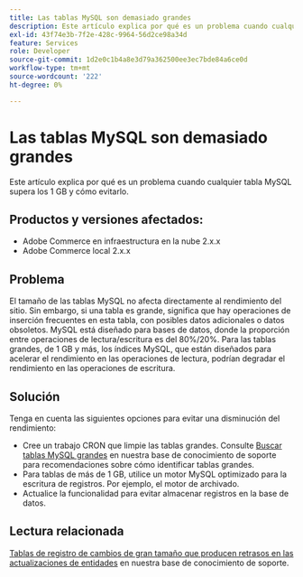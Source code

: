 ```yaml
---
title: Las tablas MySQL son demasiado grandes
description: Este artículo explica por qué es un problema cuando cualquier tabla MySQL supera los 1 GB y cómo evitarlo.
exl-id: 43f74e3b-7f2e-428c-9964-56d2ce98a34d
feature: Services
role: Developer
source-git-commit: 1d2e0c1b4a8e3d79a362500ee3ec7bde84a6ce0d
workflow-type: tm+mt
source-wordcount: '222'
ht-degree: 0%

---
```


# Las tablas MySQL son demasiado grandes

Este artículo explica por qué es un problema cuando cualquier tabla MySQL supera los 1 GB y cómo evitarlo.

## Productos y versiones afectados:

* Adobe Commerce en infraestructura en la nube 2.x.x
* Adobe Commerce local 2.x.x

## Problema

El tamaño de las tablas MySQL no afecta directamente al rendimiento del sitio. Sin embargo, si una tabla es grande, significa que hay operaciones de inserción frecuentes en esta tabla, con posibles datos adicionales o datos obsoletos. MySQL está diseñado para bases de datos, donde la proporción entre operaciones de lectura/escritura es del 80%/20%.  Para las tablas grandes, de 1 GB y más, los índices MySQL, que están diseñados para acelerar el rendimiento en las operaciones de lectura, podrían degradar el rendimiento en las operaciones de escritura.

## Solución

Tenga en cuenta las siguientes opciones para evitar una disminución del rendimiento:

* Cree un trabajo CRON que limpie las tablas grandes. Consulte [Buscar tablas MySQL grandes](/help/how-to/general/find-large-mysql-tables.md) en nuestra base de conocimiento de soporte para recomendaciones sobre cómo identificar tablas grandes.
* Para tablas de más de 1 GB, utilice un motor MySQL optimizado para la escritura de registros. Por ejemplo, el motor de archivado.
* Actualice la funcionalidad para evitar almacenar registros en la base de datos.

## Lectura relacionada

[Tablas de registro de cambios de gran tamaño que producen retrasos en las actualizaciones de entidades](/help/troubleshooting/database/changes-in-the-database-are-not-reflected-on-the-storefront.md) en nuestra base de conocimiento de soporte.
